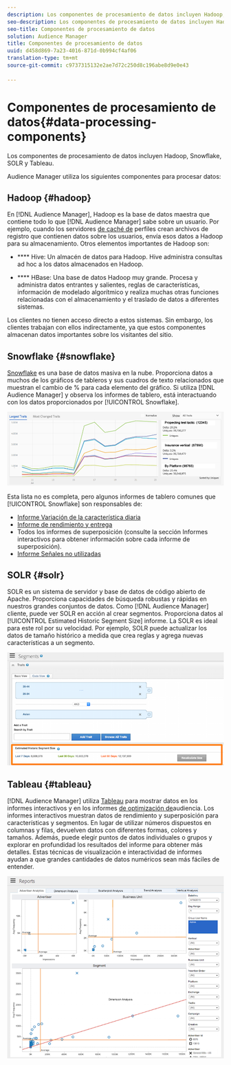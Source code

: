 ```yaml
---
description: Los componentes de procesamiento de datos incluyen Hadoop, Snowflake, SOLR y Tableau.
seo-description: Los componentes de procesamiento de datos incluyen Hadoop, Snowflake, SOLR y Tableau.
seo-title: Componentes de procesamiento de datos
solution: Audience Manager
title: Componentes de procesamiento de datos
uuid: d458d869-7a23-4016-871d-0b994cf4af06
translation-type: tm+mt
source-git-commit: c9737315132e2ae7d72c250d8c196abe8d9e0e43

---
```



# Componentes de procesamiento de datos{#data-processing-components}

Los componentes de procesamiento de datos incluyen Hadoop, Snowflake, SOLR y Tableau.

<!-- 

c_comproc.xml

 -->

Audience Manager utiliza los siguientes componentes para procesar datos:

## Hadoop {#hadoop}

En [!DNL Audience Manager], Hadoop es la base de datos maestra que contiene todo lo que [!DNL Audience Manager] sabe sobre un usuario. Por ejemplo, cuando los servidores [de caché de](../../reference/system-components/components-data-collection.md) perfiles crean archivos de registro que contienen datos sobre los usuarios, envía esos datos a Hadoop para su almacenamiento. Otros elementos importantes de Hadoop son:

* **** Hive: Un almacén de datos para Hadoop. Hive administra consultas ad hoc a los datos almacenados en Hadoop.

* **** HBase: Una base de datos Hadoop muy grande. Procesa y administra datos entrantes y salientes, reglas de características, información de modelado algorítmico y realiza muchas otras funciones relacionadas con el almacenamiento y el traslado de datos a diferentes sistemas.

Los clientes no tienen acceso directo a estos sistemas. Sin embargo, los clientes trabajan con ellos indirectamente, ya que estos componentes almacenan datos importantes sobre los visitantes del sitio.

## Snowflake {#snowflake}

[Snowflake](https://www.snowflake.net/) es una base de datos masiva en la nube. Proporciona datos a muchos de los gráficos de tableros y sus cuadros de texto relacionados que muestran el cambio de % para cada elemento del gráfico. Si utiliza [!DNL Audience Manager] y observa los informes de tablero, está interactuando con los datos proporcionados por [!UICONTROL Snowflake].



![](assets/dashboardreport.png)

Esta lista no es completa, pero algunos informes de tablero comunes que [!UICONTROL Snowflake] son responsables de:

* [Informe Variación de la característica diaria](/help/using/reporting/audience-optimization-reports/daily-trait-variation-report.md)
* [Informe de rendimiento y entrega](/help/using/reporting/dynamic-reports/delivery-performance-report.md)
* Todos los informes de superposición (consulte la sección Informes [](/help/using/reporting/dynamic-reports/dynamic-reports.md) interactivos para obtener información sobre cada informe de superposición).
* [Informe Señales no utilizadas](/help/using/reporting/dynamic-reports/unused-signals.md)

## SOLR {#solr}

SOLR es un sistema de servidor y base de datos de código abierto de Apache. Proporciona capacidades de búsqueda robustas y rápidas en nuestros grandes conjuntos de datos. Como [!DNL Audience Manager] cliente, puede ver SOLR en acción al crear segmentos. Proporciona datos al [!UICONTROL Estimated Historic Segment Size] informe. La SOLR es ideal para este rol por su velocidad. Por ejemplo, SOLR puede actualizar los datos de tamaño histórico a medida que crea reglas y agrega nuevas características a un segmento.



![](assets/audsize.png)

## Tableau {#tableau}

[!DNL Audience Manager] utiliza [Tableau](https://www.tableausoftware.com/) para mostrar datos en los informes [](../../reporting/dynamic-reports/dynamic-reports.md#interactive-and-overlap-reports) interactivos y en los informes [de optimización de](../../reporting/audience-optimization-reports/audience-optimization-reports.md)audiencia. Los informes interactivos muestran datos de rendimiento y superposición para características y segmentos. En lugar de utilizar números dispuestos en columnas y filas, devuelven datos con diferentes formas, colores y tamaños. Además, puede elegir puntos de datos individuales o grupos y explorar en profundidad los resultados del informe para obtener más detalles. Estas técnicas de visualización e interactividad de informes ayudan a que grandes cantidades de datos numéricos sean más fáciles de entender.



![](assets/advertiser_analytics.png)

